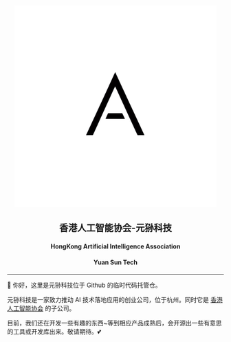<div align="center">
    <img src="./pic/HKAS_logo_black.png">
</div>




<h2>
    <p align="center">香港人工智能协会-元狲科技</p>
</h2>
<h4>
    <p align="center">HongKong Artificial Intelligence Association</p>
</h4>

<h4>
    <p align="center">Yuan Sun Tech</p>
</h4>

***

👏 你好，这里是元狲科技位于 Github 的临时代码托管仓。

元狲科技是一家致力推动 AI 技术落地应用的创业公司，位于杭州。同时它是 [香港人工智能协会](https://hkai.ai) 的子公司。

目前，我们还在开发一些有趣的东西~等到相应产品成熟后，会开源出一些有意思的工具或开发库出来。敬请期待。💕

